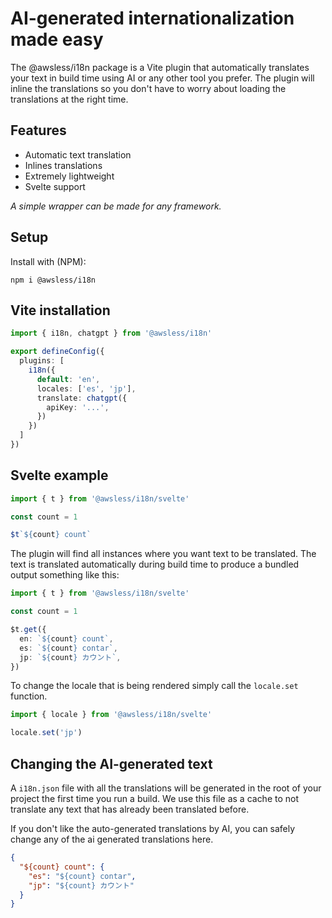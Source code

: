 # AI-generated internationalization made easy

The @awsless/i18n package is a Vite plugin that automatically translates your text in build time using AI or any other tool you prefer. The plugin will inline the translations so you don't have to worry about loading the translations at the right time.

## Features

- Automatic text translation
- Inlines translations
- Extremely lightweight
- Svelte support

_A simple wrapper can be made for any framework._

## Setup

Install with (NPM):

```
npm i @awsless/i18n
```

## Vite installation

```ts
import { i18n, chatgpt } from '@awsless/i18n'

export defineConfig({
  plugins: [
    i18n({
      default: 'en',
      locales: ['es', 'jp'],
      translate: chatgpt({
        apiKey: '...',
      })
    })
  ]
})
```

## Svelte example

```ts
import { t } from '@awsless/i18n/svelte'

const count = 1

$t`${count} count`
```

The plugin will find all instances where you want text to be translated.
The text is translated automatically during build time to produce
a bundled output something like this:

```ts
import { t } from '@awsless/i18n/svelte'

const count = 1

$t.get({
  en: `${count} count`,
  es: `${count} contar`,
  jp: `${count} カウント`,
})
```

To change the locale that is being rendered simply call the `locale.set` function.

```ts
import { locale } from '@awsless/i18n/svelte'

locale.set('jp')
```

## Changing the AI-generated text

A `i18n.json` file with all the translations will be generated in the root of your project the first time you run a build. We use this file as a cache to not translate any text that has already been translated before.

If you don't like the auto-generated translations by AI, you can safely change any of the ai generated translations here.

```json
{
  "${count} count": {
    "es": "${count} contar",
    "jp": "${count} カウント"
  }
}
```
